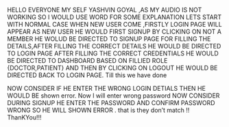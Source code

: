 HELLO EVERYONE MY SELF YASHVIN GOYAL ,AS MY AUDIO IS NOT WORKING SO I WOULD USE WORD FOR SOME EXPLANATION
LETS START 
WITH NORMAL CASE WHEN NEW USER COME ,FIRSTLY LOGIN PAGE WILL APPEAR AS NEW USER HE WOULD FIRST SIGNUP BY CLICKING ON NOT A MEMBER
HE WOLUD BE DIRECTED TO SIGNUP PAGE FOR FILLING THE DETAILS,AFTER FILLING THE CORRECT DETAILS HE WOULD BE DIRECTED TO LOGIN PAGE
AFTER FILLING THE CORRECT CREDENTIALS HE WOULD BE DIRECTED TO DASHBOARD BASED ON FILLIED ROLE {DOCTOR,PATIENT} AND THEN BY CLICKING ON LOGOUT HE WOULD BE DIRECTED BACK TO LOGIN PAGE. Till this we have done

NOW CONSIDER IF HE ENTER THE WRONG LOGIN DETIALS THEN HE WOULD BE shown error. Now I will enter wrong password 
NOW CONSIDER DURING SIGNUP HE ENTER THE PASSWORD AND CONFIRM PASSWORD WRONG SO HE WILL SHOWN ERROR . that is they don’t match !!
ThanKYou!!!

